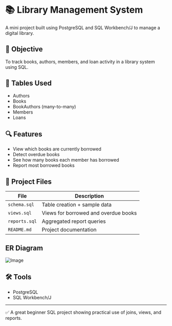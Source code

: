 # 📚 Library Management System

A mini project built using PostgreSQL and SQL Workbench/J to manage a digital library.

## 🎯 Objective
To track books, authors, members, and loan activity in a library system using SQL.

## 🧱 Tables Used
- Authors
- Books
- BookAuthors (many-to-many)
- Members
- Loans

## 🔍 Features
- View which books are currently borrowed
- Detect overdue books
- See how many books each member has borrowed
- Report most borrowed books

## 📁 Project Files

| File | Description |
|------|-------------|
| `schema.sql` | Table creation + sample data |
| `views.sql` | Views for borrowed and overdue books |
| `reports.sql` | Aggregated report queries |
| `README.md` | Project documentation |

## ER Diagram 
![Image](https://github.com/Charnjot333/SQL-DEVELOPER-INTERNSHIP-/issues/2#issue-3252259083)

## 🛠 Tools
- PostgreSQL
- SQL Workbench/J

---

✅ A great beginner SQL project showing practical use of joins, views, and reports.

